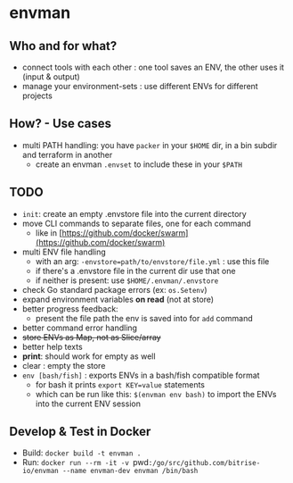 # envman

## Who and for what?

- connect tools with each other : one tool saves an ENV, the other uses it (input & output)
- manage your environment-sets : use different ENVs for different projects


## How? - Use cases

- multi PATH handling: you have `packer` in your `$HOME` dir, in a bin subdir and terraform in another
  - create an envman `.envset` to include these in your `$PATH`


## TODO

- `init`: create an empty .envstore file into the current directory
- move CLI commands to separate files, one for each command
  - like in [https://github.com/docker/swarm](https://github.com/docker/swarm)
- multi ENV file handling
  - with an arg: `-envstore=path/to/envstore/file.yml` : use this file
  - if there's a .envstore file in the current dir use that one
  - if neither is present: use `$HOME/.envman/.envstore`
- check Go standard package errors (ex: `os.Setenv`)
- expand environment variables **on read** (not at store)
- better progress feedback:
  - present the file path the env is saved into for `add` command
- better command error handling
- ~~store ENVs as Map, not as Slice/array~~
- better help texts
- **print**: should work for empty as well
- clear : empty the store
- `env [bash/fish]` : exports ENVs in a bash/fish compatible format
  - for bash it prints `export KEY=value` statements
  - which can be run like this: `$(envman env bash)` to import the ENVs into the current ENV session


## Develop & Test in Docker

* Build: `docker build -t envman .`
* Run: `docker run --rm -it -v `pwd`:/go/src/github.com/bitrise-io/envman --name envman-dev envman /bin/bash`
